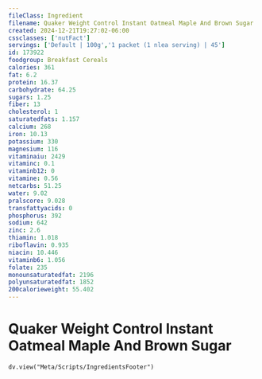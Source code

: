 ```yaml
---
fileClass: Ingredient
filename: Quaker Weight Control Instant Oatmeal Maple And Brown Sugar
created: 2024-12-21T19:27:02-06:00
cssclasses: ['nutFact']
servings: ['Default | 100g','1 packet (1 nlea serving) | 45']
id: 173922
foodgroup: Breakfast Cereals
calories: 361
fat: 6.2
protein: 16.37
carbohydrate: 64.25
sugars: 1.25
fiber: 13
cholesterol: 1
saturatedfats: 1.157
calcium: 268
iron: 10.13
potassium: 330
magnesium: 116
vitaminaiu: 2429
vitaminc: 0.1
vitaminb12: 0
vitamine: 0.56
netcarbs: 51.25
water: 9.02
pralscore: 9.028
transfattyacids: 0
phosphorus: 392
sodium: 642
zinc: 2.6
thiamin: 1.018
riboflavin: 0.935
niacin: 10.446
vitaminb6: 1.056
folate: 235
monounsaturatedfat: 2196
polyunsaturatedfat: 1852
200calorieweight: 55.402
---
```


# Quaker Weight Control Instant Oatmeal Maple And Brown Sugar

```dataviewjs
dv.view("Meta/Scripts/IngredientsFooter")
```